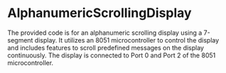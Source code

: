 # AlphanumericScrollingDisplay
 The provided code is for an alphanumeric scrolling display using a 7-segment display. It utilizes an 8051 microcontroller to control the display and includes features to scroll predefined messages on the display continuously. The display is connected to Port 0 and Port 2 of the 8051 microcontroller.


